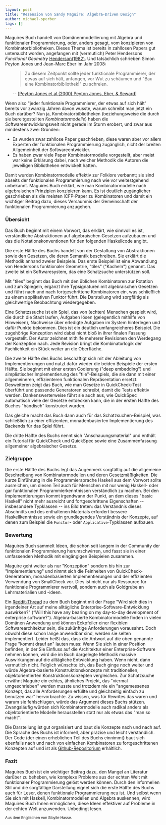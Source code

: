 ```yaml
---
layout: post
title: "Rezension von Sandy Maguire: Algebra-Driven Design"
author: michael-sperber
tags: []
---
```


Maguires Buch handelt von Domänenmodellierung mit Algebra und
funktionaler Programmierung, oder, anders gesagt, vom konzipieren von
Kombinatorbibliotheken. Dieses Thema ist bereits in zahllosen Papers
gut untersucht worden, angefangen mit (vermutlich) Peter Hendersons
*Functional Geometry* [Henderson(1982)](https://dl.acm.org/doi/10.1145/800068.802148). Und tatsächlich schrieben
Simon Peyton Jones und Jean-Marc Eber im Jahr 2008:

<ul><blockquote>Zu diesem Zeitpunkt sollte jeder funktionale
Programmierer, der etwas auf sich hält, anfangen, vor Wut zu schäumen
und "Bau eine Kombinatorbibliothek!" zu schreien.</blockquote> -- [<a href="https://dl.acm.org/doi/10.1145/351240.351267">Peyton Jones et al.(2000) Peyton Jones, Eber, & Seward</a>]</ul>

Wenn also "jeder funktionale Programmierer, der etwas auf sich hält"
bereits vor zwanzig Jahren davon wusste, warum schreibt man jetzt ein
Buch darüber? Nun ja, Kombinatorbibliotheken (beziehungsweise die
durch sie bereitgestellten *Kombinatormodelle*) haben die
Softwareentwicklungswelt nicht gerade im Sturm erobert, und zwar aus
mindestens zwei Gründen:

<ul>
<li>Es wurden zwar zahllose Paper geschrieben, diese waren aber
vor allem Experten der funktionalen Programmierung zugänglich, nicht
der breiten Allgemeinheit der Softwareentwickler.</li>
<li>Es haben zwar viele Paper Kombinatormodelle vorgestellt, aber
meist war keine Erklärung dabei, nach welcher Methodik die Autoren die
jeweiligen Bibliotheken entwickelt hatten.</li></ul>

Damit wurden Kombinatormodelle effektiv zur Folklore verbannt; sie
sind abseits der funktionalen Programmierung nach wie vor
weitestgehend unbekannt. Maguires Buch erklärt, wie man
Kombinatormodelle nach algebraischen Prinzipien konzipieren kann.
Es ist deutlich zugänglicher geschrieben als die meisten ICFP-Paper zu
Kombinatoren und damit ein wichtiger Beitrag dazu, dieses Versäumnis
der Gemeinschaft der funktionalen Programmierung anzugehen.

### Übersicht ###

Das Buch beginnt mit einem Vorwort, das erklärt, wie sinnvoll es ist,
verständliche Abstraktionen auf algebraischen Gesetzen aufzubauen und
das die Notationskonventionen für den folgenden Haskellcode angibt.

Die erste Hälfte des Buchs handelt von der Gestaltung von
Abstraktionen sowie den Gesetzen, die deren Semantik beschreiben. Sie
erklärt die Methodik anhand zweier Beispiele. Das erste Beispiel ist
eine Abwandlung von Hendersons funktionaler Geometrie, "tiles"
("Kacheln") genannt. Das zweite ist ein Softwaresystem, das eine
Schatzsuche unterstützen soll.

Mit "tiles" beginnt das Buch mit den üblichen Kombinatoren zur
Rotation und zum Spiegeln, ergänzt ihre Typsignaturen mit
algebraischen Gesetzen und führt nach und nach fortgeschrittene
Kombinatoren ein, was schließlich zu einem applikativen Funktor
führt. Die Darstellung wird sorgfältig als gleichwertige Beobachtung
wiedergegeben.

Eine Schatzssuche ist ein Spiel, das von (echten) Menschen gespielt
wird, die durch die Stadt laufen, Aufgaben lösen (gelegentlich
mithilfe von Hinweisen), Nachweise über erledigte Aufgaben im System
hinterlegen und dafür Punkte bekommen. Dies ist ein deutlich
umfangreicheres Beispiel. Die zugehörige Konzeption wird dabei nicht
bloß in ihrer finalen Fassung vorgestellt. Der Autor zeichnet mithilfe
mehrerer Revisionen den Werdegang der Konzeption nach. Jede Revision
bringt die Kombinatorlogik der Fachlichkeit ein Stück weiter an die
Oberfläche.

Die zweite Hälfte des Buchs beschäftigt sich mit der Ableitung von
Implementierungen und nutzt dafür wieder die beiden Beispiele der
ersten Hälfte. Sie beginnt mit einer ersten Codierung ("deep
embedding") und simplistischer Implementierung des "tile"-Beispiels,
die sie dann mit einer allgemeineren, effizienteren funktionalen
Repräsentation ersetzt. Desweiteren zeigt das Buch, wie man Gesetze in
QuickCheck-Test überführt und passende Generatoren schreibt, damit
die Tests effektiv werden. Dankenswerterweise führt sie auch aus, wie
QuickSpec automatisch viele der Gesetze entdecken kann, die in der
ersten Hälfte des Buches "händisch" konstruiert wurden.

Das gleiche macht das Buch dann auch für das Schatzsuchen-Beispiel,
was schließlich zu einer effizienten, monadenbasierten Implementierung
des Backends für das Spiel führt.

Die dritte Hälfte des Buchs nennt sich "Anschauungsmaterial" und
enthält ein Tutorial für QuickCheck und QuickSpec sowie eine
Zusammenfassung allgemeiner algebraischer Gesetze.

### Zielgruppe ###

Die erste Hälfte des Buchs legt das Augenmerk sorgfältig auf die
allgemeine Beschreibung von Kombinatormodellen und deren
Gesetzmäßigkeiten. Die kurze Einführung in die Programmiersprache
Haskell aus dem Vorwort sollte ausreichen, um diesen Teil auch für
Menschen mit nur wenig Haskell- oder gar funktionalen
Programmierkenntnissen verständlich zu machen. Bei den
Implementierungen kommt irgendwann der Punkt, an dem dieses "basic
Haskell" nicht mehr ausreicht und fortgeschrittene Eigenschaften --
insbesondere Typklassen -- ins Bild treten: das Verständnis dieses
Abschnitts und des enthaltenen Materials erfordert bessere
Haskellkenntnisse sowie ein grundlegendes Verständnis der
Konzepte, auf denen zum Beispiel die `Functor`- oder
`Applicative`-Typklassen aufbauen.

### Bewertung

Maguires Buch sammelt Ideen, die schon seit langem in der Community
der funktionalen Programmierung herumschwirren, und fasst sie in einer
umfassenden Methodik mit eingängigen Beispielen zusammen.

Maguire geht weiter als nur "Konzeption" sondern bis hin zur
"Implementierung" und nimmt sich die Feinheiten von
QuickCheck-Generatoren, monadenbasierten Implementierungen und der
effizienten Verwendung von SmallCheck vor. Dies ist nicht nur als
Ressource für funktionale Programmierer wertvoll, sondern auch als
Goldgrube an Lehrmaterialien und -ideen.

Ein
[Reddit-Thread](https://www.reddit.com/r/haskell/comments/uunhic/how_broadly_applicable_is_algebradriven_design/)
zu dem Buch beginnt mit der Frage "Wird sich dies in irgendeiner Art
auf meine alltägliche Enterprise-Software-Entwicklung auswirken?"
(“Will this have any bearing on my day-to-day development of
enterprise software?”). Algebra-basierte Kombinatormodelle finden in
vielen Domänen Anwendung und können Eckpfeiler einer flexiblen
Softwarearchitektur sein, die zukünftige Anforderungen vorausahnt.
Doch obwohl diese schon lange anwendbar sind, werden sie selten
implementiert. Leider heißt das, dass die Antwort auf die oben
genannte Frage "kommt drauf an" lauten muss: Wenn Sie sich in einer
Position befinden, in der Sie Einfluss auf die Architektur einer
Enterprise-Software nehmen können, wird die im Buch dargelegte
Methodik massive Auswirkungen auf die alltägliche Entwicklung haben.
Wenn nicht, dann vermutlich nicht. Folglich wünschte ich, das Buch
ginge noch weiter und würde Algebra-basierte Konstruktionskonzepte mit
traditionellen, objektorientierten Konstruktionskonzepten vergleichen.
Zur Schatzsuche erwähnt Maguire ein echtes, ähnliches Projekt, das
"viermal umgeschrieben" werden musste und trotzdem nie ein
"angemessenes Konzept, das alle Anforderungen erfüllte und
gleichzeitig einfach zu benutzen war" hervorbrachte. Zu wissen, was
für Rewrites das waren und warum sie fehlschlugen, würde das Argument
dieses Buchs stützen. Zwangsläufig würden sich Kombinatormodelle
auch radikal anders als objektorientierte Modelle herausstellen statt
nur als etwas das "man so macht".

Die Darstellung ist gut organisiert und baut die Konzepte nach und
nach auf. Die Sprache des Buchs ist informell, aber präzise und leicht
verständlich. Der Code (der einen erheblichen Teil des Buchs einnimmt)
baut sich ebenfalls nach und nach von einfachen Kombinatoren zu
fortgeschrittenen Konzepten auf und ist als
[Github-Repositorium](https://github.com/isovector/algebra-driven-design)
erhältlich.

### Fazit ###

Maguires Buch ist ein wichtiger Beitrag dazu, den Mangel an Literatur
darüber zu beheben, wie komplexe Probleme aus der echten Welt mit
funktionaler Programmierung gelöst werden können. Durch den
informellen Stil und die sorgfältige Darstellung eignet sich die erste
Hälfte des Buchs auch für Leser, denen funktionale Programmierung neu
ist. Und selbst wenn Sie sich mit Haskell, Kombinatormodellen und
Algebra auskennen, wird Maguires Buch Ihnen ermöglichen, diese Ideen
effektiver auf Probleme in der echten Welt anzuwenden. Unbedingt
lesen.

<small>Aus dem Englischen von Sibylle Hasse.</small>

